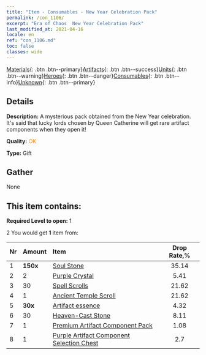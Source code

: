 ```yaml
---
title: "Item - Consumables - New Year Celebration Pack"
permalink: /con_1106/
excerpt: "Era of Chaos  New Year Celebration Pack"
last_modified_at: 2021-04-16
locale: en
ref: "con_1106.md"
toc: false
classes: wide
---
```

 [Materials](/Items/){: .btn .btn--primary}[Artifacts](/Items/Artifacts/){: .btn .btn--success}[Units](/Items/Units/){: .btn .btn--warning}[Heroes](/Items/Heroes/){: .btn .btn--danger}[Consumables](/Items/Consumables/){: .btn .btn--info}[Unknown](/Items/Unknown/){: .btn .btn--primary}

## Details
 **Description:** A mysterious pack obtained from the New Year celebration. It's said that lucky lords chosen by Queen Catherine will get rare artifact components when they open it!

 **Quality:** <span style="color: #FF8C00">OK</span>

 **Type:** Gift

## Gather

  None

## This item contains:

 **Required Level to open:** 1

 2 You would get **1** item  from:

  | Nr | Amount |     Item    | Drop Rate,% |
  |:---|:-------|:------------|:---------:|
  | 1 |  **150x** | [Soul Stone ](/Items/con_923/) | 35.14 | 
  | 2 | 2 | [Purple Crystal](/Items/con_720/) | 5.41 | 
  | 3 | 30 | [Spell Scrolls](/Items/con_694/) | 21.62 | 
  | 4 | 1 | [Ancient Temple Scroll](/Items/con_697/) | 21.62 | 
  | 5 |  **30x** | [Artifact essence](/Items/con_905/) | 4.32 | 
  | 6 | 30 | [Heaven-Cast Stone](/Items/art_188/) | 8.11 | 
  | 7 | 1 | [Premium Artifact Component Pack](/Items/con_1507/) | 1.08 | 
  | 8 | 1 | [Purple Artifact Component Selection Chest](/Items/con_1612/) | 2.7 | 
